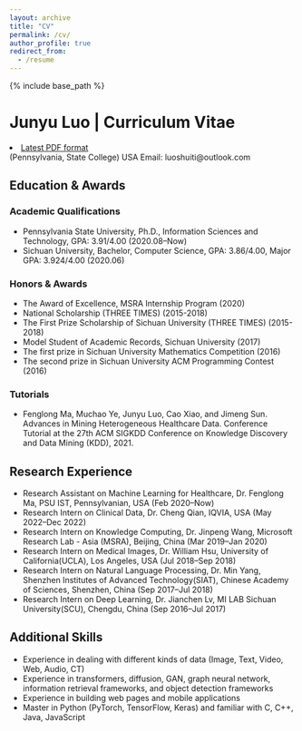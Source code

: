 ```yaml
---
layout: archive
title: "CV"
permalink: /cv/
author_profile: true
redirect_from:
  - /resume
---
```


{% include base_path %}

# Junyu Luo | Curriculum Vitae
<li><a href="{{ base_path }}/files/CV.pdf" class="button">Latest PDF format</a></li>
(Pennsylvania, State College) USA  
Email: luoshuiti@outlook.com

## Education & Awards

### Academic Qualifications
- Pennsylvania State University, Ph.D., Information Sciences and Technology, GPA: 3.91/4.00 (2020.08–Now)
- Sichuan University, Bachelor, Computer Science, GPA: 3.86/4.00, Major GPA: 3.924/4.00 (2020.06)

### Honors & Awards
- The Award of Excellence, MSRA Internship Program (2020)
- National Scholarship (THREE TIMES) (2015-2018)
- The First Prize Scholarship of Sichuan University (THREE TIMES) (2015-2018)
- Model Student of Academic Records, Sichuan University (2017)
- The first prize in Sichuan University Mathematics Competition (2016)
- The second prize in Sichuan University ACM Programming Contest (2016)


### Tutorials
- Fenglong Ma, Muchao Ye, Junyu Luo, Cao Xiao, and Jimeng Sun. Advances in Mining Heterogeneous Healthcare Data. Conference Tutorial at the 27th ACM SIGKDD Conference on Knowledge Discovery and Data Mining (KDD), 2021.


## Research Experience
- Research Assistant on Machine Learning for Healthcare, Dr. Fenglong Ma, PSU IST, Pennsylvanian, USA (Feb 2020–Now)
- Research Intern on Clinical Data, Dr. Cheng Qian, IQVIA, USA (May 2022–Dec 2022)
- Research Intern on Knowledge Computing, Dr. Jinpeng Wang, Microsoft Research Lab - Asia (MSRA), Beijing, China (Mar 2019–Jan 2020)
- Research Intern on Medical Images, Dr. William Hsu, University of California(UCLA), Los Angeles, USA (Jul 2018–Sep 2018)
- Research Intern on Natural Language Processing, Dr. Min Yang, Shenzhen Institutes of Advanced Technology(SIAT), Chinese Academy of Sciences, Shenzhen, China (Sep 2017–Jul 2018)
- Research Intern on Deep Learning, Dr. Jianchen Lv, MI LAB Sichuan University(SCU), Chengdu, China (Sep 2016–Jul 2017)

## Additional Skills
- Experience in dealing with different kinds of data (Image, Text, Video, Web, Audio, CT)
- Experience in transformers, diffusion, GAN, graph neural network, information retrieval frameworks, and object detection frameworks
- Experience in building web pages and mobile applications
- Master in Python (PyTorch, TensorFlow, Keras) and familiar with C, C++, Java, JavaScript
